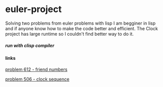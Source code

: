 # euler-project

Solving two problems from euler problems with lisp 
I am begginer in lisp and if anyone know how to make the code better and efficient.
The Clock project has large runtime so I couldn't find better way to do it.

##### run with clisp compiler 

#### links

[problem 612 - friend numbers](https://projecteuler.net/problem=612)

[problem 506 - clock sequence](https://projecteuler.net/problem=506)